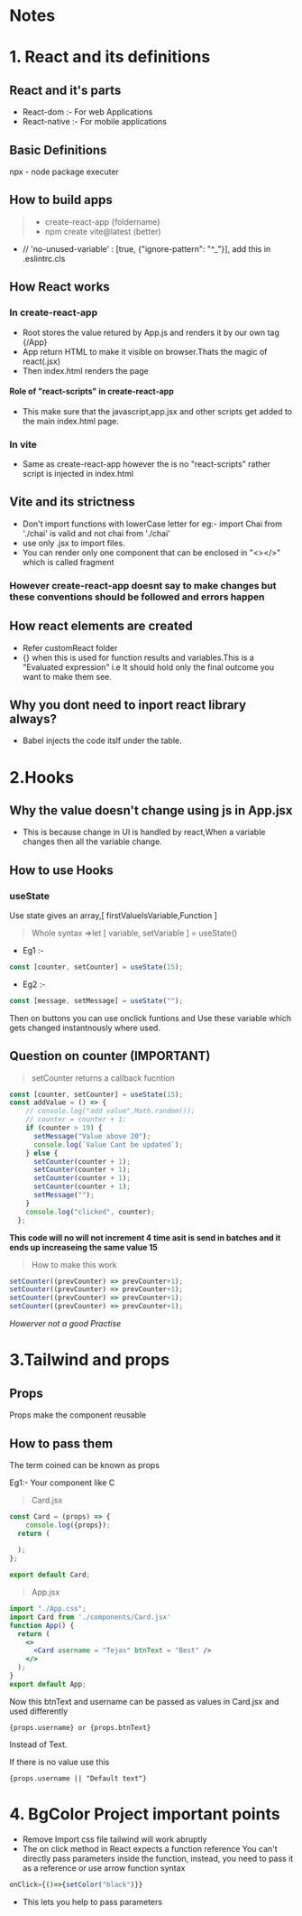# Notes 

# 1. React and its definitions
## React and it's parts
- React-dom :- For web Applications
- React-native :- For mobile applications

## Basic Definitions
npx - node package executer

## How to build apps
> - create-react-app {foldername}
> - npm create vite@latest (better)
- // 'no-unused-variable' : [true, {"ignore-pattern": "^_"}], add this in .eslintrc.cls
## How React works

### In create-react-app  
- Root stores the value retured by App.js and renders it by our own tag {/App}
- App return HTML to make it visible on browser.Thats the magic of react(.jsx)
- Then index.html renders the page

#### Role of "react-scripts" in create-react-app
- This make sure that the javascript,app.jsx and other scripts get added to the main index.html page.

### In vite
- Same as create-react-app however the is no "react-scripts" rather script is injected in index.html 

## Vite and its strictness
- Don't import functions with lowerCase letter for eg:- import Chai from './chai' is valid and not chai from './chai'
- use only .jsx to import files.
- You can render only one component that can be enclosed in "<></>" which is called fragment

### However create-react-app doesnt say to make changes but these conventions should be followed and errors happen

## How react elements are created 
- Refer customReact folder
- {} when this is used for function results and variables.This is a "Evaluated expression" i.e It should hold only the final outcome you want to make them see. 

## Why you dont need to inport react library always?
- Babel injects the code itslf under the table.

# 2.Hooks
## Why the value doesn't change using js in App.jsx

- This is because change in UI is handled by react,When a variable changes then all the variable change.

## How to use Hooks

### useState

Use state gives an array,[ firstValueIsVariable,Function ]

> Whole syntax =>let [ variable, setVariable ] = useState()

- Eg1 :-  
```jsx
const [counter, setCounter] = useState(15);
 ```
- Eg2 :- 
```jsx 
const [message, setMessage] = useState("");
```
Then on buttons you can use onclick funtions and Use these variable which gets changed instantnously where used.

## Question on counter (IMPORTANT)

>setCounter returns a callback fucntion
```jsx
const [counter, setCounter] = useState(15);
const addValue = () => {
    // console.log("add value",Math.random());
    // counter = counter + 1;
    if (counter > 19) {
      setMessage("Value above 20");
      console.log(`Value Cant be updated`);
    } else {
      setCounter(counter + 1);
      setCounter(counter + 1);
      setCounter(counter + 1);
      setCounter(counter + 1);
      setMessage("");
    }
    console.log("clicked", counter);
  };
```
**This code will no will not increment 4 time asit is send in batches and it ends up increaseing the same value 15**

>How to make this work
```jsx
setCounter((prevCounter) => prevCounter+1);
setCounter((prevCounter) => prevCounter+1);
setCounter((prevCounter) => prevCounter+1);
setCounter((prevCounter) => prevCounter+1);
```
*Howerver not a good Practise*

# 3.Tailwind and props
## Props
Props make the component reusable

## How to pass them
The term coined can be known as props

Eg1:- Your component like C
>Card.jsx

```jsx
const Card = (props) => {
    console.log({props});
  return (
    
  );
};

export default Card;
```
> App.jsx
```jsx
import "./App.css";
import Card from './components/Card.jsx'
function App() {
  return (
    <>
      <Card username = "Tejas" btnText = "Best" />
    </>
  );
}
export default App;

```
Now this btnText and username can be passed as values in Card.jsx and used differently
```
{props.username} or {props.btnText}
```
Instead of Text.

If there is no value use this
```
{props.username || "Default text"}
```


# 4. BgColor Project important points
- Remove Import css file tailwind will work abruptly
- The on click method in React expects a function reference
You can't directly pass parameters inside the function, instead, you need to pass it as a reference or use arrow function syntax

```jsx 
onClick={()=>{setColor("black")}} 
```

- This lets you help to pass parameters